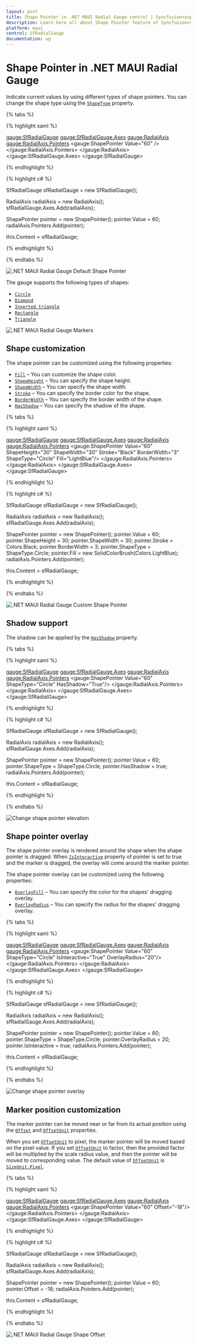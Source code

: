 ```yaml
---
layout: post
title: Shape Pointer in .NET MAUI Radial Gauge control | Syncfusion<sup>&reg;</sup>
description: Learn here all about Shape Pointer feature of Syncfusion<sup>&reg;</sup> .NET MAUI Radial Gauge control with in-build shapes.
platform: maui
control: SfRadialGauge
documentation: ug
---
```


# Shape Pointer in .NET MAUI Radial Gauge

Indicate current values by using different types of shape pointers. You can change the shape type using the [`ShapeType`](https://help.syncfusion.com/cr/maui/Syncfusion.Maui.Gauges.ShapeType.html) property.

{% tabs %}

{% highlight xaml %}

<gauge:SfRadialGauge>
    <gauge:SfRadialGauge.Axes>
        <gauge:RadialAxis>
            <gauge:RadialAxis.Pointers>
                <gauge:ShapePointer Value="60" />
            </gauge:RadialAxis.Pointers>
        </gauge:RadialAxis>
    </gauge:SfRadialGauge.Axes>
</gauge:SfRadialGauge>

{% endhighlight %}

{% highlight c# %}

SfRadialGauge sfRadialGauge = new SfRadialGauge();

RadialAxis radialAxis = new RadialAxis();
sfRadialGauge.Axes.Add(radialAxis);

ShapePointer pointer = new ShapePointer();
pointer.Value = 60;
radialAxis.Pointers.Add(pointer);

this.Content = sfRadialGauge;

{% endhighlight %}

{% endtabs %}

![.NET MAUI Radial Gauge Default Shape Pointer](images/marker-pointers/maui-radial-gauge-default-marker-pointer.PNG)

The gauge supports the following types of shapes:

* [`Circle`](https://help.syncfusion.com/cr/maui/Syncfusion.Maui.Gauges.ShapeType.html#Syncfusion_Maui_Gauges_ShapeType_Circle)
* [`Diamond`](https://help.syncfusion.com/cr/maui/Syncfusion.Maui.Gauges.ShapeType.html#Syncfusion_Maui_Gauges_ShapeType_Diamond)
* [`Inverted triangle`](https://help.syncfusion.com/cr/maui/Syncfusion.Maui.Gauges.ShapeType.html#Syncfusion_Maui_Gauges_ShapeType_InvertedTriangle)
* [`Rectangle`](https://help.syncfusion.com/cr/maui/Syncfusion.Maui.Gauges.ShapeType.html#Syncfusion_Maui_Gauges_ShapeType_Rectangle)
* [`Triangle`](https://help.syncfusion.com/cr/maui/Syncfusion.Maui.Gauges.ShapeType.html#Syncfusion_Maui_Gauges_ShapeType_Triangle)

![.NET MAUI Radial Gauge Markers](images/marker-pointers/maui-radial-gauge-markers.png)

## Shape customization

The shape pointer can be customized using the following properties:

* [`Fill`](https://help.syncfusion.com/cr/maui/Syncfusion.Maui.Gauges.ShapePointer.html#Syncfusion_Maui_Gauges_ShapePointer_Fill) – You can customize the shape color.
* [`ShapeHeight`](https://help.syncfusion.com/cr/maui/Syncfusion.Maui.Gauges.ShapePointer.html#Syncfusion_Maui_Gauges_ShapePointer_ShapeHeight) – You can specify the shape height.
* [`ShapeWidth`](https://help.syncfusion.com/cr/maui/Syncfusion.Maui.Gauges.ShapePointer.html#Syncfusion_Maui_Gauges_ShapePointer_ShapeWidth) – You can specify the shape width.
* [`Stroke`](https://help.syncfusion.com/cr/maui/Syncfusion.Maui.Gauges.ShapePointer.html#Syncfusion_Maui_Gauges_ShapePointer_Stroke) – You can specify the border color for the shape.
* [`BorderWidth`](https://help.syncfusion.com/cr/maui/Syncfusion.Maui.Gauges.ShapePointer.html#Syncfusion_Maui_Gauges_ShapePointer_BorderWidth) – You can specify the border width of the shape.
* [`HasShadow`](https://help.syncfusion.com/cr/maui/Syncfusion.Maui.Gauges.ShapePointer.html#Syncfusion_Maui_Gauges_ShapePointer_HasShadow) – You can specify the shadow of the shape.

{% tabs %}

{% highlight xaml %}

<gauge:SfRadialGauge>
    <gauge:SfRadialGauge.Axes>
        <gauge:RadialAxis>
            <gauge:RadialAxis.Pointers>
                <gauge:ShapePointer Value="60"
                                     ShapeHeight="30"
                                     ShapeWidth="30"
                                     Stroke="Black"
                                     BorderWidth="3"
                                     ShapeType="Circle"
                                     Fill="LightBlue"/>
            </gauge:RadialAxis.Pointers>
        </gauge:RadialAxis>
    </gauge:SfRadialGauge.Axes>
</gauge:SfRadialGauge>

{% endhighlight %}

{% highlight c# %}

SfRadialGauge sfRadialGauge = new SfRadialGauge();

RadialAxis radialAxis = new RadialAxis();
sfRadialGauge.Axes.Add(radialAxis);

ShapePointer pointer = new ShapePointer();
pointer.Value = 60;
pointer.ShapeHeight = 30;
pointer.ShapeWidth = 30;
pointer.Stroke = Colors.Black;
pointer.BorderWidth = 3;
pointer.ShapeType = ShapeType.Circle;
pointer.Fill = new SolidColorBrush(Colors.LightBlue);
radialAxis.Pointers.Add(pointer);

this.Content = sfRadialGauge;

{% endhighlight %}

{% endtabs %}

![.NET MAUI Radial Gauge Custom Shape Pointer](images/marker-pointers/maui-radial-gauge-custom-marker-pointer.PNG)

## Shadow support

The shadow can be applied by the [`HasShadow`](https://help.syncfusion.com/cr/maui/Syncfusion.Maui.Gauges.ShapePointer.html#Syncfusion_Maui_Gauges_ShapePointer_HasShadow) property.

{% tabs %}

{% highlight xaml %}

 <gauge:SfRadialGauge>
                <gauge:SfRadialGauge.Axes>
                    <gauge:RadialAxis>
                        <gauge:RadialAxis.Pointers>
                            <gauge:ShapePointer Value="60" ShapeType="Circle" 
                                                HasShadow="True"/>
                        </gauge:RadialAxis.Pointers>
                    </gauge:RadialAxis>
                </gauge:SfRadialGauge.Axes>
            </gauge:SfRadialGauge>

{% endhighlight %}

{% highlight c# %}

SfRadialGauge sfRadialGauge = new SfRadialGauge();

RadialAxis radialAxis = new RadialAxis();
sfRadialGauge.Axes.Add(radialAxis);

ShapePointer pointer = new ShapePointer();
pointer.Value = 60;
pointer.ShapeType = ShapeType.Circle;
pointer.HasShadow = true;
radialAxis.Pointers.Add(pointer);

this.Content = sfRadialGauge;

{% endhighlight %}

{% endtabs %}

![Change shape pointer elevation](images/marker-pointers/pointer-shadow.PNG)

## Shape pointer overlay

The shape pointer overlay is rendered around the shape when the shape pointer is dragged. When [`IsInteractive`](https://help.syncfusion.com/cr/maui/Syncfusion.Maui.Gauges.RadialPointer.html#Syncfusion_Maui_Gauges_RadialPointer_IsInteractive) property of pointer is set to true and the marker is dragged, the overlay will come around the marker pointer.

The shape pointer overlay can be customized using the following properties:

* [`OverlayFill`](https://help.syncfusion.com/cr/maui/Syncfusion.Maui.Gauges.ShapePointer.html#Syncfusion_Maui_Gauges_ShapePointer_OverlayFill) – You can specify the color for the shapes' dragging overlay.
* [`OverlayRadius`](https://help.syncfusion.com/cr/maui/Syncfusion.Maui.Gauges.ShapePointer.html#Syncfusion_Maui_Gauges_ShapePointer_OverlayRadius) – You can specify the radius for the shapes' dragging overlay.

{% tabs %}

{% highlight xaml %}

  <gauge:SfRadialGauge>
                <gauge:SfRadialGauge.Axes>
                    <gauge:RadialAxis>
                        <gauge:RadialAxis.Pointers>
                            <gauge:ShapePointer Value="60" ShapeType="Circle" 
                                                IsInteractive="True" 
                                                OverlayRadius="20"/>
                        </gauge:RadialAxis.Pointers>
                    </gauge:RadialAxis>
                </gauge:SfRadialGauge.Axes>
            </gauge:SfRadialGauge>

{% endhighlight %}

{% highlight c# %}

SfRadialGauge sfRadialGauge = new SfRadialGauge();

RadialAxis radialAxis = new RadialAxis();
sfRadialGauge.Axes.Add(radialAxis);

ShapePointer pointer = new ShapePointer();
pointer.Value = 60;
pointer.ShapeType = ShapeType.Circle;
pointer.OverlayRadius = 20;
pointer.IsInteractive = true;
radialAxis.Pointers.Add(pointer);

this.Content = sfRadialGauge;

{% endhighlight %}

{% endtabs %}

![Change shape pointer overlay](images/marker-pointers/pointer-overlay.PNG)

## Marker position customization

The marker pointer can be moved near or far from its actual position using the [`Offset`](https://help.syncfusion.com/cr/maui/Syncfusion.Maui.Gauges.MarkerPointer.html#Syncfusion_Maui_Gauges_MarkerPointer_Offset) and [`OffsetUnit`](https://help.syncfusion.com/cr/maui/Syncfusion.Maui.Gauges.MarkerPointer.html#Syncfusion_Maui_Gauges_MarkerPointer_OffsetUnit) properties. 

When you set [`OffsetUnit`](https://help.syncfusion.com/cr/maui/Syncfusion.Maui.Gauges.MarkerPointer.html#Syncfusion_Maui_Gauges_MarkerPointer_OffsetUnit) to pixel, the marker pointer will be moved based on the pixel value. If you set [`OffsetUnit`](https://help.syncfusion.com/cr/maui/Syncfusion.Maui.Gauges.MarkerPointer.html#Syncfusion_Maui_Gauges_MarkerPointer_OffsetUnit) to factor, then the provided factor will be multiplied by the scale radius value, and then the pointer will be moved to corresponding value. The default value of [`OffsetUnit`](https://help.syncfusion.com/cr/maui/Syncfusion.Maui.Gauges.MarkerPointer.html#Syncfusion_Maui_Gauges_MarkerPointer_OffsetUnit) is [`SizeUnit.Pixel`](https://help.syncfusion.com/cr/maui/Syncfusion.Maui.Gauges.SizeUnit.html#Syncfusion_Maui_Gauges_SizeUnit_Pixel).

{% tabs %}

{% highlight xaml %}

<gauge:SfRadialGauge>
    <gauge:SfRadialGauge.Axes>
        <gauge:RadialAxis>
            <gauge:RadialAxis.Pointers>
                <gauge:ShapePointer Value="60"
                                    Offset="-18"/>
            </gauge:RadialAxis.Pointers>
        </gauge:RadialAxis>
    </gauge:SfRadialGauge.Axes>
</gauge:SfRadialGauge>

{% endhighlight %}

{% highlight c# %}

SfRadialGauge sfRadialGauge = new SfRadialGauge();

RadialAxis radialAxis = new RadialAxis();
sfRadialGauge.Axes.Add(radialAxis);

ShapePointer pointer = new ShapePointer();
pointer.Value = 60;
pointer.Offset = -18;
radialAxis.Pointers.Add(pointer);

this.Content = sfRadialGauge;

{% endhighlight %}

{% endtabs %}

![.NET MAUI Radial Gauge Shape Offset](images/marker-pointers/maui-radial-gauge-marker-offset.PNG)
